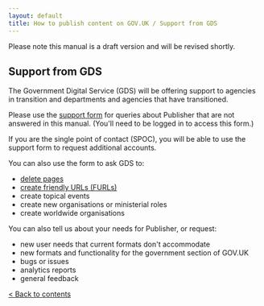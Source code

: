 ```yaml
---
layout: default
title: How to publish content on GOV.UK / Support from GDS
---
```


Please note this manual is a draft version and will be revised shortly.

## Support from GDS

The Government Digital Service (GDS) will be offering support to agencies in transition and departments and agencies that have transitioned. 

Please use the [support form](https://support.production.alphagov.co.uk/) for queries about Publisher that are not answered in this manual. (You'll need to be logged in to access this form.)

If you are the single point of contact (SPOC), you will be able to use the support form to request additional accounts.

You can also use the form to ask GDS to:

* [delete pages](http://alphagov.github.io/inside-government-admin-guide/creating-documents/delete-unpublish.html) 
* [create friendly URLs (FURLs)](http://alphagov.github.io/inside-government-admin-guide/creating-documents/delete-unpublish.html)
* create topical events
* create new organisations or ministerial roles
* create worldwide organisations

You can also tell us about your needs for Publisher, or request:

* new user needs that current formats don't accommodate
* new formats and functionality for the government section of GOV.UK
* bugs or issues
* analytics reports
* general feedback

[< Back to contents](http://alphagov.github.io/inside-government-admin-guide/)
